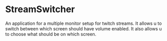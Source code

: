 # StreamSwitcher
An application for a multiple monitor setup for twitch streams. It allows u to switch between which screen should have volume enabled. It also allows u to choose what should be on which screen.
